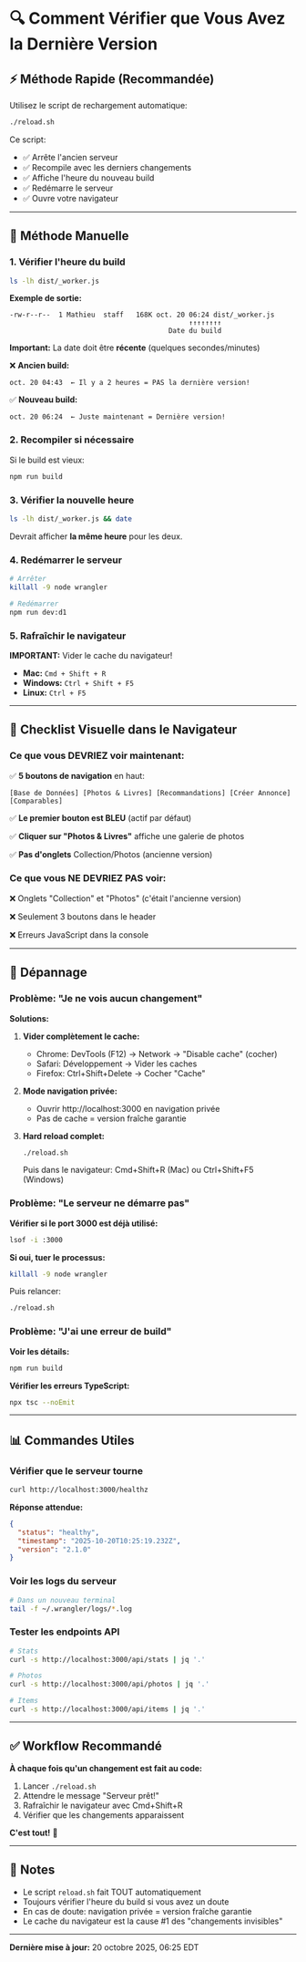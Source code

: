 # 🔍 Comment Vérifier que Vous Avez la Dernière Version

## ⚡ Méthode Rapide (Recommandée)

Utilisez le script de rechargement automatique:

```bash
./reload.sh
```

Ce script:
- ✅ Arrête l'ancien serveur
- ✅ Recompile avec les derniers changements
- ✅ Affiche l'heure du nouveau build
- ✅ Redémarre le serveur
- ✅ Ouvre votre navigateur

---

## 🔎 Méthode Manuelle

### 1. Vérifier l'heure du build

```bash
ls -lh dist/_worker.js
```

**Exemple de sortie:**
```
-rw-r--r--  1 Mathieu  staff   168K oct. 20 06:24 dist/_worker.js
                                            ↑↑↑↑↑↑↑↑
                                       Date du build
```

**Important:** La date doit être **récente** (quelques secondes/minutes)

❌ **Ancien build:**
```
oct. 20 04:43  ← Il y a 2 heures = PAS la dernière version!
```

✅ **Nouveau build:**
```
oct. 20 06:24  ← Juste maintenant = Dernière version!
```

### 2. Recompiler si nécessaire

Si le build est vieux:

```bash
npm run build
```

### 3. Vérifier la nouvelle heure

```bash
ls -lh dist/_worker.js && date
```

Devrait afficher **la même heure** pour les deux.

### 4. Redémarrer le serveur

```bash
# Arrêter
killall -9 node wrangler

# Redémarrer
npm run dev:d1
```

### 5. Rafraîchir le navigateur

**IMPORTANT:** Vider le cache du navigateur!

- **Mac:** `Cmd + Shift + R`
- **Windows:** `Ctrl + Shift + F5`
- **Linux:** `Ctrl + F5`

---

## 🎯 Checklist Visuelle dans le Navigateur

### Ce que vous DEVRIEZ voir maintenant:

✅ **5 boutons de navigation** en haut:
```
[Base de Données] [Photos & Livres] [Recommandations] [Créer Annonce] [Comparables]
```

✅ **Le premier bouton est BLEU** (actif par défaut)

✅ **Cliquer sur "Photos & Livres"** affiche une galerie de photos

✅ **Pas d'onglets** Collection/Photos (ancienne version)

### Ce que vous NE DEVRIEZ PAS voir:

❌ Onglets "Collection" et "Photos" (c'était l'ancienne version)

❌ Seulement 3 boutons dans le header

❌ Erreurs JavaScript dans la console

---

## 🐛 Dépannage

### Problème: "Je ne vois aucun changement"

**Solutions:**

1. **Vider complètement le cache:**
   - Chrome: DevTools (F12) → Network → "Disable cache" (cocher)
   - Safari: Développement → Vider les caches
   - Firefox: Ctrl+Shift+Delete → Cocher "Cache"

2. **Mode navigation privée:**
   - Ouvrir http://localhost:3000 en navigation privée
   - Pas de cache = version fraîche garantie

3. **Hard reload complet:**
   ```bash
   ./reload.sh
   ```
   Puis dans le navigateur: Cmd+Shift+R (Mac) ou Ctrl+Shift+F5 (Windows)

### Problème: "Le serveur ne démarre pas"

**Vérifier si le port 3000 est déjà utilisé:**

```bash
lsof -i :3000
```

**Si oui, tuer le processus:**

```bash
killall -9 node wrangler
```

Puis relancer:
```bash
./reload.sh
```

### Problème: "J'ai une erreur de build"

**Voir les détails:**
```bash
npm run build
```

**Vérifier les erreurs TypeScript:**
```bash
npx tsc --noEmit
```

---

## 📊 Commandes Utiles

### Vérifier que le serveur tourne

```bash
curl http://localhost:3000/healthz
```

**Réponse attendue:**
```json
{
  "status": "healthy",
  "timestamp": "2025-10-20T10:25:19.232Z",
  "version": "2.1.0"
}
```

### Voir les logs du serveur

```bash
# Dans un nouveau terminal
tail -f ~/.wrangler/logs/*.log
```

### Tester les endpoints API

```bash
# Stats
curl -s http://localhost:3000/api/stats | jq '.'

# Photos
curl -s http://localhost:3000/api/photos | jq '.'

# Items
curl -s http://localhost:3000/api/items | jq '.'
```

---

## ✅ Workflow Recommandé

**À chaque fois qu'un changement est fait au code:**

1. Lancer `./reload.sh`
2. Attendre le message "Serveur prêt!"
3. Rafraîchir le navigateur avec Cmd+Shift+R
4. Vérifier que les changements apparaissent

**C'est tout!** 🎉

---

## 📝 Notes

- Le script `reload.sh` fait TOUT automatiquement
- Toujours vérifier l'heure du build si vous avez un doute
- En cas de doute: navigation privée = version fraîche garantie
- Le cache du navigateur est la cause #1 des "changements invisibles"

---

**Dernière mise à jour:** 20 octobre 2025, 06:25 EDT
